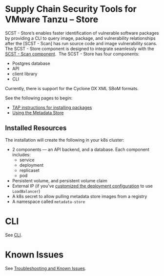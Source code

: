 # Supply Chain Security Tools for VMware Tanzu – Store

SCST - Store’s enables faster identification of vulnerable software packages by providing a CLI to query image, package, and vulnerability relationships after the [SCST - Scan] has run source code and image vulnerability scans.
​
The SCST - Store component is designed to integrate seamlessly with the [SCST - Scan component](../scst-scan/overview.md). 
​
The SCST - Store has four components:

* Postgres database
* API
* client library
* CLI

Currently, there is support for the Cyclone DX XML SBoM formats.

See the following pages to begin:

* [TAP instructions for installing packages](../install.md#install-scst-store)
* [Using the Metadata Store](using_metadata_store.md)

## Installed Resources

The installation will create the following in your k8s cluster:

* 2 components — an API backend, and a database. Each component includes:
    * service
    * deployment
    * replicaset
    * pod
* Persistent volume, and persistent volume claim
* External IP (if you've [customized the deployment configuration](../install.md#install-scst-store) to use `LoadBalancer`)
* A k8s secret to allow pulling metadata store images from a registry
* A namespace called `metadata-store`

# CLI

See [CLI](cli.md).

# Known Issues

See [Troubleshooting and Known Issues](known_issues.md).
